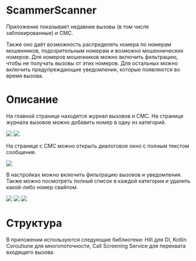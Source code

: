 # ScammerScanner

Приложение показывает недавние вызовы (в том числе заблокированные) и СМС. 

Также оно даёт возможность распределять номера по номерам мошенников, подозрительным номерам и возможно мошеннических номеров.
Для номеров мошенников можно включить фильтрацию, чтобы не получать вызовы от этих номеров. Для остальных можно включить предупреждающие уведомления, которые появляются во время вызова.

# Описание

На главной странице находятся журнал вызовов и СМС. На странице журнала вызовов можно добавить номер в одну из категорий.

![](/illustrations/calllogs.gif)      ![](/illustrations/blockedCalls.png)

На странице с СМС можно открыть диалоговое окно с полным текстом сообщения.

![](/illustrations/sms.gif) 

В настройках можно включить фильтрацию вызовов и уведомления. Также можно посмотреть полный список в каждой категории и удалить какой-либо номер свайпом.

![](/illustrations/settings.gif)      ![](/illustrations/delete.gif)     ![](/illustrations/notification.png)   

# Структура

В приложении используются следующие библиотеки: Hilt для DI, Kotlin Coroutiune для многопоточности, Call Screening Service для перехвата входящего вызова.
